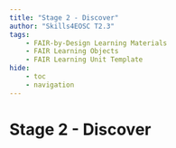 ```yaml
---
title: "Stage 2 - Discover"
author: "Skills4EOSC T2.3"
tags: 
    - FAIR-by-Design Learning Materials
    - FAIR Learning Objects
    - FAIR Learning Unit Template
hide:
    - toc
    - navigation
---
```


# Stage 2 - Discover